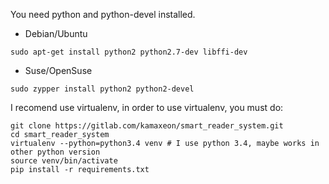 You need python and python-devel installed. 

* Debian/Ubuntu

```
sudo apt-get install python2 python2.7-dev libffi-dev
```

* Suse/OpenSuse

```
sudo zypper install python2 python2-devel
```

I recomend use virtualenv, in order to use virtualenv, you must do:

```
git clone https://gitlab.com/kamaxeon/smart_reader_system.git
cd smart_reader_system
virtualenv --python=python3.4 venv # I use python 3.4, maybe works in other python version
source venv/bin/activate
pip install -r requirements.txt
```
